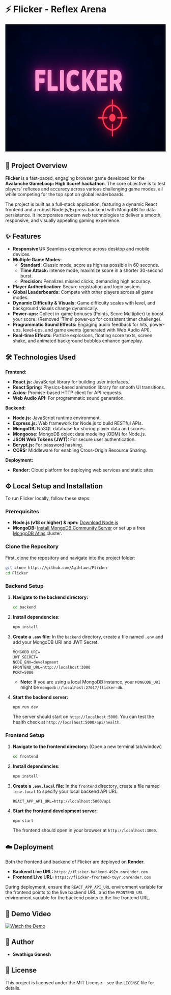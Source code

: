 # ⚡ Flicker - Reflex Arena

<p align="center">
  <img src="https://raw.githubusercontent.com/Agihtaws/Flicker/main/frontend/public/ChatGPT%20Image%20Oct%208%2C%202025%2C%2002_23_35%20AM.png" 
       alt="Flicker Game Screenshot" width ="1000" height="400">
</p>


## 🚀 Project Overview

**Flicker** is a fast-paced, engaging browser game developed for the **Avalanche GameLoop: High Score! hackathon**. The core objective is to test players' reflexes and accuracy across various challenging game modes, all while competing for the top spot on global leaderboards.

The project is built as a full-stack application, featuring a dynamic React frontend and a robust Node.js/Express backend with MongoDB for data persistence. It incorporates modern web technologies to deliver a smooth, responsive, and visually appealing gaming experience.

## ✨ Features

*   **Responsive UI:** Seamless experience across desktop and mobile devices.
*   **Multiple Game Modes:**
    *   **Standard:** Classic mode, score as high as possible in 60 seconds.
    *   **Time Attack:** Intense mode, maximize score in a shorter 30-second burst.
    *   **Precision:** Penalizes missed clicks, demanding high accuracy.
*   **Player Authentication:** Secure registration and login system.
*   **Global Leaderboards:** Compete with other players across all game modes.
*   **Dynamic Difficulty & Visuals:** Game difficulty scales with level, and background visuals change dynamically.
*   **Power-ups:** Collect in-game bonuses (Points, Score Multiplier) to boost your score. (Removed 'Time' power-up for consistent timer challenge).
*   **Programmatic Sound Effects:** Engaging audio feedback for hits, power-ups, level-ups, and game events (generated with Web Audio API).
*   **Real-time Effects:** Particle explosions, floating score texts, screen shake, and animated background bubbles enhance gameplay.

## 🛠️ Technologies Used

**Frontend:**
*   **React.js:** JavaScript library for building user interfaces.
*   **React Spring:** Physics-based animation library for smooth UI transitions.
*   **Axios:** Promise-based HTTP client for API requests.
*   **Web Audio API:** For programmatic sound generation.

**Backend:**
*   **Node.js:** JavaScript runtime environment.
*   **Express.js:** Web framework for Node.js to build RESTful APIs.
*   **MongoDB:** NoSQL database for storing player data and scores.
*   **Mongoose:** MongoDB object data modeling (ODM) for Node.js.
*   **JSON Web Tokens (JWT):** For secure user authentication.
*   **Bcrypt.js:** For password hashing.
*   **CORS:** Middleware for enabling Cross-Origin Resource Sharing.

**Deployment:**
*   **Render:** Cloud platform for deploying web services and static sites.

## ⚙️ Local Setup and Installation

To run Flicker locally, follow these steps:

### Prerequisites

*   **Node.js (v18 or higher) & npm:** [Download Node.js](https://nodejs.org/)
*   **MongoDB:** [Install MongoDB Community Server](https://www.mongodb.com/try/download/community) or set up a free [MongoDB Atlas](https://www.mongodb.com/cloud/atlas) cluster.

### Clone the Repository

First, clone the repository and navigate into the project folder:

```bash
git clone https://github.com/Agihtaws/Flicker
cd Flicker
```

### Backend Setup

1.  **Navigate to the backend directory:**
   
    ```bash
    cd backend
    ```
3.  **Install dependencies:**
    ```bash
    npm install
    ```
4.  **Create a `.env` file:**
    In the `backend` directory, create a file named `.env` and add your MongoDB URI and JWT Secret.
    ```env
    MONGODB_URI=
    JWT_SECRET=
    NODE_ENV=development
    FRONTEND_URL=http://localhost:3000
    PORT=5000
    ```
    *   **Note:** If you are using a local MongoDB instance, your `MONGODB_URI` might be `mongodb://localhost:27017/flicker-db`.
5.  **Start the backend server:**
    ```bash
    npm run dev
    ```
    The server should start on `http://localhost:5000`. You can test the health check at `http://localhost:5000/api/health`.

### Frontend Setup

1.  **Navigate to the frontend directory:** (Open a new terminal tab/window)
   
    ```bash
    cd frontend
    ```
3.  **Install dependencies:**
    ```bash
    npm install
    ```
4.  **Create a `.env.local` file:**
    In the `frontend` directory, create a file named `.env.local` to specify your local backend API URL.
    ```env
    REACT_APP_API_URL=http://localhost:5000/api
    ```
5.  **Start the frontend development server:**
    ```bash
    npm start
    ```
    The frontend should open in your browser at `http://localhost:3000`.

## ☁️ Deployment

Both the frontend and backend of Flicker are deployed on **Render**.

*   **Backend Live URL:** `https://flicker-backend-492n.onrender.com`
*   **Frontend Live URL:** `https://flicker-frontend-t6yr.onrender.com`

During deployment, ensure the `REACT_APP_API_URL` environment variable for the frontend points to the live backend URL, and the `FRONTEND_URL` environment variable for the backend points to the live frontend URL.

## 🎥 Demo Video

[![Watch the Demo](https://img.youtube.com/vi/WEI90cKD-E4/maxresdefault.jpg)](https://www.youtube.com/watch?v=WEI90cKD-E4)



## 👤 Author

*   **Swathiga Ganesh**

## 📄 License

This project is licensed under the MIT License - see the `LICENSE` file for details.
